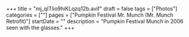 +++
title = "mj_qITlio9hiKLqzq12b.avif"
draft = false
tags = ["Photos"]
categories = [""]
pages = ["Pumpkin Festival Mr. Munch (Mr. Munch Retrofit)"]
startDate = ""
description = "Pumpkin Festival Munch in 2006 seen with the glasses."
+++

